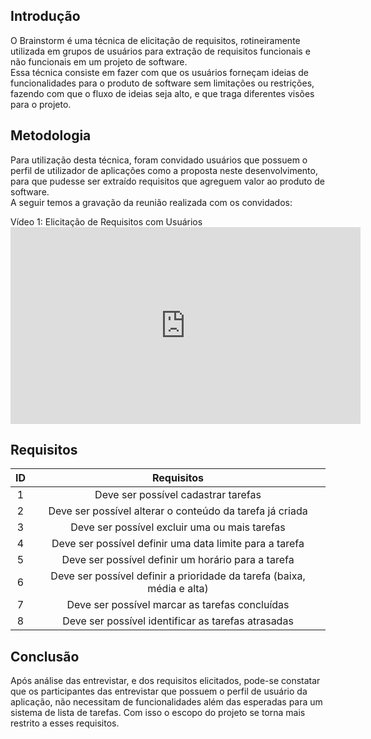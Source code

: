 ## Introdução
O Brainstorm é uma técnica de elicitação de requisitos, rotineiramente utilizada em grupos de usuários para extração de requisitos funcionais e não funcionais em um projeto de software.   
Essa técnica consiste em fazer com que os usuários forneçam ideias de funcionalidades para o produto de software sem limitações ou restrições, fazendo com que o fluxo de ideias seja alto, e que traga diferentes visões para o projeto.

## Metodologia
Para utilização desta técnica, foram convidado usuários que possuem o perfil de utilizador de aplicações como a proposta neste desenvolvimento, para que pudesse ser extraído requisitos que agreguem valor ao produto de software.  
A seguir temos a gravação da reunião realizada com os convidados:

<figcaption>Vídeo 1: Elicitação de Requisitos com Usuários</figcaption>
<iframe width="560" height="315" src="https://www.youtube.com/embed/spfrMs99P1E?si=7E8ENpId5lYMwx0W" title="YouTube video player" frameborder="0" allow="accelerometer; autoplay; clipboard-write; encrypted-media; gyroscope; picture-in-picture; web-share" referrerpolicy="strict-origin-when-cross-origin" allowfullscreen></iframe>

## Requisitos

| ID | Requisitos |
| :-:| :--------: |
| 1 | Deve ser possível cadastrar tarefas |
| 2 | Deve ser possível alterar o conteúdo da tarefa já criada |
| 3 | Deve ser possível excluir uma ou mais tarefas |
| 4 | Deve ser possível definir uma data limite para a tarefa |
| 5 | Deve ser possível definir um horário para a tarefa |
| 6 | Deve ser possível definir a prioridade da tarefa (baixa, média e alta) |
| 7 | Deve ser possível marcar as tarefas concluídas |
| 8 | Deve ser possível identificar as tarefas atrasadas |

## Conclusão
Após análise das entrevistar, e dos requisitos elicitados, pode-se constatar que os participantes das entrevistar que possuem o perfil de usuário da aplicação, não necessitam de funcionalidades além das esperadas para um sistema de lista de tarefas. Com isso o escopo do projeto se torna mais restrito a esses requisitos.